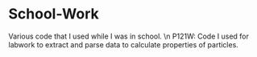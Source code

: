 # School-Work
Various code that I used while I was in school. \n
P121W: Code I used for labwork to extract and parse data to calculate properties of particles.
